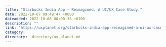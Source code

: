 ```yaml
---
title: "Starbucks India App — Reimagined. A UI/UX Case Study."
date: 2022-10-07 09:49:47 +0000
dateadded: 2022-10-08 00:00:38 +0100
description: ""
link: "https://uxplanet.org/starbucks-india-app-reimagined-a-ui-ux-case-study-d096dec7ac1e?source=rss----819cc2aaeee0---4"
category:
directory: _directory/ux-planet.md
---
```

